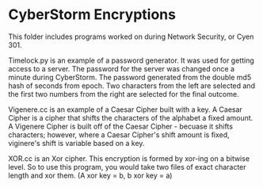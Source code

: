 # CyberStorm Encryptions
This folder includes programs worked on during Network Security, or Cyen 301. 

Timelock.py is an example of a password generator. It was used for getting access to a server. The password for the server was changed once a minute during CyberStorm. The password generated from the double md5 hash of seconds from epoch. Two characters from the left are selected and the first two numbers from the right are selected for the final outcome. 

Vigenere.cc is an example of a Caesar Cipher built with a key. A Caesar Cipher is a cipher that shifts the characters of the alphabet a fixed amount. A Vigenere Cipher is built off of the Caesar Cipher - becuase it shifts characters; however, where a Caesar Cipher's shift amount is fixed, viginere's shift is variable based on a key. 

XOR.cc is an Xor cipher. This encryption is formed by xor-ing on a bitwise level. So to use this program, you would take two files of exact character length and xor them. (A xor key = b, b xor key = a)
